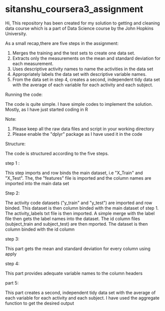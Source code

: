 # sitanshu_coursera3_assignment

Hi, This repository has been created for my solution to getting and cleaning data course which is a part of Data Science course by the John Hopkins University.

As a small recap,there are five steps in the assignment:

1. Merges the training and the test sets to create one data set.
2. Extracts only the measurements on the mean and standard deviation for each measurement. 
3. Uses descriptive activity names to name the activities in the data set
4. Appropriately labels the data set with descriptive variable names. 
5. From the data set in step 4, creates a second, independent tidy data set with the average of each variable for each activity and each subject.

Running the code:

The code is quite simple. I have simple codes to implement the solution. Mostly, as I have just started coding in R

Note:

1. Please keep all the raw data files and script in your working directory
2. Please enable the "dplyr" package as I have used it in the code

Structure:

The code is structured according to the five steps. 

step 1 :

This step imports and row binds the main dataset, i.e "X_Train" and "X_Test". The, the "features" file is imported and the column names are imported into the main data set

Step 2:

The activity code datasets ("y_train" and "y_test") are imported and row binded. This dataset is then column binded with the main dataset of step 1. The activity_labels txt file is then imported. A simple merge with the label file then gets the label names into the dataset. The id column files (subject_train and subject_test) are then mported. The dataset is then column binded with the id column

step 3:

This part gets the mean and standard deviation for every column using apply

step 4:

This part provides adequate variable names to the column headers

part 5:

This part creates a second, independent tidy data set with the average of each variable for each activity and each subject. 
I have used the aggregate function to get the desired output


















